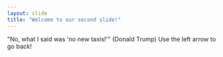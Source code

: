 ```yaml
---
layout: slide
title: "Welcome to our second slide!"
---
```

"No, what I said was 'no new taxis!'" (Donald Trump)
Use the left arrow to go back!
